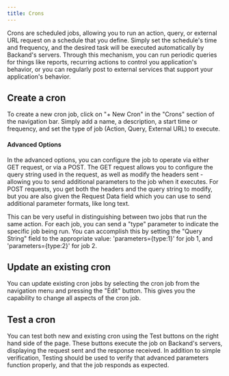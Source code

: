 ```yaml
---
title: Crons
---
```

Crons are scheduled jobs, allowing you  to run an action, query, or external URL request on a schedule that you define. Simply set the schedule's time and frequency, and the desired task will be executed automatically by Backand's servers. Through this mechanism, you can run periodic queries for things like reports, recurring actions to control you application's behavior, or you can regularly post to external services that support your application's behavior.

## Create a cron

To create a new cron job, click on "+ New Cron" in the "Crons" section of the navigation bar. Simply add a name, a description, a start time or frequency, and set the type of job (Action, Query, External URL) to execute.

#### Advanced Options

In the advanced options, you can configure the job to operate via either GET request, or via a POST. The GET request allows you to configure the query string used in the request, as well as modify the headers sent - allowing you to send additional parameters to the job when it executes. For POST requests, you get both the headers and the query string to modify, but you are also given the Request Data field which you can use to send additional parameter formats, like long text.

This can be very useful in distinguishing between two jobs that run the same action. For each job, you can send a "type" parameter to indicate the specific job being run. You can accomplish this by setting the "Query String" field to the appropriate value: 'parameters={type:1}' for job 1, and 'parameters={type:2}' for job 2.

## Update an existing cron

You can update existing cron jobs by selecting the cron job from the navigation menu and pressing the "Edit" button. This gives you the capability to change all aspects of the cron job.

## Test a cron

You can test both new and existing cron using the Test buttons on the right hand side of the page. These buttons execute the job on Backand's servers, displaying the request sent and the response received. In addition to simple verification, Testing should be used to verify that advanced parameters function properly, and that the job responds as expected.
